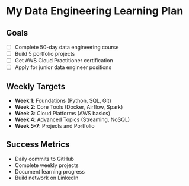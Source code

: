 # My Data Engineering Learning Plan

## Goals
- [ ] Complete 50-day data engineering course  
- [ ] Build 5 portfolio projects  
- [ ] Get AWS Cloud Practitioner certification  
- [ ] Apply for junior data engineer positions  

## Weekly Targets
- **Week 1**: Foundations (Python, SQL, Git)  
- **Week 2**: Core Tools (Docker, Airflow, Spark)  
- **Week 3**: Cloud Platforms (AWS basics)  
- **Week 4**: Advanced Topics (Streaming, NoSQL)  
- **Week 5-7**: Projects and Portfolio  

## Success Metrics
- Daily commits to GitHub  
- Complete weekly projects  
- Document learning progress  
- Build network on LinkedIn  